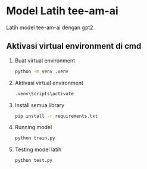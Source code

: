 # Model Latih tee-am-ai

Latih model tee-am-ai dengan gpt2

## Aktivasi virtual environment di cmd

1. Buat virtual environment

    ```sh
    python -m venv .venv
    ```

2. Aktivasi virtual environment

    ```sh
    .venv\Scripts\activate
    ```

3. Install semua library

    ```sh
    pip install -r requirements.txt
    ```

4. Running model

    ```sh
    python train.py
    ```

5. Testing model latih

    ```sh
    python test.py
    ```